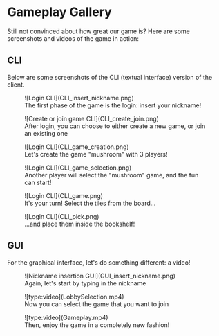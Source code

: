 # Gameplay Gallery

Still not convinced about how great our game is? Here are some screenshots and videos of the game in action:

## CLI

Below are some screenshots of the CLI (textual interface) version of the client.

<figure markdown>
![Login CLI](CLI_insert_nickname.png)
  <figcaption>The first phase of the game is the login: insert your nickname!</figcaption>
</figure>

<figure markdown>
![Create or join game CLI](CLI_create_join.png)
  <figcaption>After login, you can choose to either create a new game, or join an existing one</figcaption>
</figure>

<figure markdown>
![Login CLI](CLI_game_creation.png)
  <figcaption>Let's create the game "mushroom" with 3 players!</figcaption>
</figure>

<figure markdown>
![Login CLI](CLI_game_selection.png)
  <figcaption>Another player will select the "mushroom" game, and the fun can start!</figcaption>
</figure>

<figure markdown>
![Login CLI](CLI_game.png)
  <figcaption>It's your turn! Select the tiles from the board...</figcaption>
</figure>

<figure markdown>
![Login CLI](CLI_pick.png)
  <figcaption>...and place them inside the bookshelf!</figcaption>
</figure>

## GUI

For the graphical interface, let's do something different: a video!

<figure markdown>
![Nickname insertion GUI](GUI_insert_nickname.png)
  <figcaption>Again, let's start by typing in the nickname</figcaption>
</figure>

<figure markdown>
![type:video](LobbySelection.mp4)
  <figcaption>Now you can select the game that you want to join</figcaption>
</figure>

<figure markdown>
![type:video](Gameplay.mp4)
  <figcaption>Then, enjoy the game in a completely new fashion!</figcaption>
</figure>